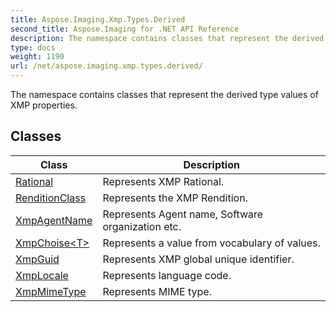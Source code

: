 ```yaml
---
title: Aspose.Imaging.Xmp.Types.Derived
second_title: Aspose.Imaging for .NET API Reference
description: The namespace contains classes that represent the derived type values of XMP properties
type: docs
weight: 1190
url: /net/aspose.imaging.xmp.types.derived/
---
```

The namespace contains classes that represent the derived type values of XMP properties.

## Classes

| Class | Description |
| --- | --- |
| [Rational](./rational/) | Represents XMP Rational. |
| [RenditionClass](./renditionclass/) | Represents the XMP Rendition. |
| [XmpAgentName](./xmpagentname/) | Represents Agent name, Software organization etc. |
| [XmpChoise&lt;T&gt;](./xmpchoise-1/) | Represents a value from vocabulary of values. |
| [XmpGuid](./xmpguid/) | Represents XMP global unique identifier. |
| [XmpLocale](./xmplocale/) | Represents language code. |
| [XmpMimeType](./xmpmimetype/) | Represents MIME type. |


